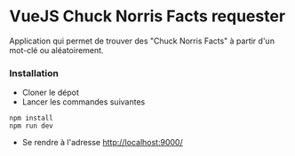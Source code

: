 # VueJS Chuck Norris Facts requester

Application qui permet de trouver des "Chuck Norris Facts" à partir d'un mot-clé ou aléatoirement.


### Installation


 * Cloner le dépot
 * Lancer les commandes suivantes
```
npm install
npm run dev
```

 * Se rendre à l'adresse [http://localhost:9000/](http://localhost:9000/)


